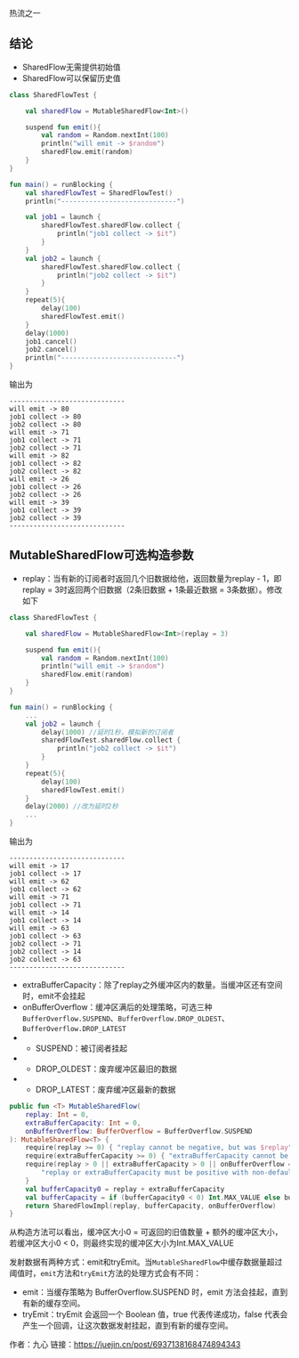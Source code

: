 热流之一
## 结论
- SharedFlow无需提供初始值
- SharedFlow可以保留历史值

```kotlin
class SharedFlowTest {

    val sharedFlow = MutableSharedFlow<Int>()

    suspend fun emit(){
        val random = Random.nextInt(100)
        println("will emit -> $random")
        sharedFlow.emit(random)
    }
}

fun main() = runBlocking {
    val sharedFlowTest = SharedFlowTest()
    println("-----------------------------")

    val job1 = launch {
        sharedFlowTest.sharedFlow.collect {
            println("job1 collect -> $it")
        }
    }
    val job2 = launch {
        sharedFlowTest.sharedFlow.collect {
            println("job2 collect -> $it")
        }
    }
    repeat(5){
        delay(100)
        sharedFlowTest.emit()
    }
    delay(1000)
    job1.cancel()
    job2.cancel()
    println("-----------------------------")
}
```
输出为
```
-----------------------------
will emit -> 80
job1 collect -> 80
job2 collect -> 80
will emit -> 71
job1 collect -> 71
job2 collect -> 71
will emit -> 82
job1 collect -> 82
job2 collect -> 82
will emit -> 26
job1 collect -> 26
job2 collect -> 26
will emit -> 39
job1 collect -> 39
job2 collect -> 39
-----------------------------
```
## MutableSharedFlow可选构造参数
- replay：当有新的订阅者时返回几个旧数据给他，返回数量为replay - 1，即replay = 3时返回两个旧数据（2条旧数据 + 1条最近数据 = 3条数据）。修改如下
```kotlin
class SharedFlowTest {

    val sharedFlow = MutableSharedFlow<Int>(replay = 3)

    suspend fun emit(){
        val random = Random.nextInt(100)
        println("will emit -> $random")
        sharedFlow.emit(random)
    }
}

fun main() = runBlocking {
    ...
    val job2 = launch {
        delay(1000) //延时1秒，模拟新的订阅者
        sharedFlowTest.sharedFlow.collect {
            println("job2 collect -> $it")
        }
    }
    repeat(5){
        delay(100)
        sharedFlowTest.emit()
    }
    delay(2000) //改为延时2秒
    ...
}
```
输出为
```
-----------------------------
will emit -> 17
job1 collect -> 17
will emit -> 62
job1 collect -> 62
will emit -> 71
job1 collect -> 71
will emit -> 14
job1 collect -> 14
will emit -> 63
job1 collect -> 63
job2 collect -> 71
job2 collect -> 14
job2 collect -> 63
-----------------------------
```
- extraBufferCapacity：除了replay之外缓冲区内的数量。当缓冲区还有空间时，emit不会挂起
- onBufferOverflow：缓冲区满后的处理策略，可选三种`BufferOverflow.SUSPEND`、`BufferOverflow.DROP_OLDEST`、`BufferOverflow.DROP_LATEST`
- - SUSPEND：被订阅者挂起
- - DROP_OLDEST：废弃缓冲区最旧的数据
- - DROP_LATEST：废弃缓冲区最新的数据

```kotlin
public fun <T> MutableSharedFlow(
    replay: Int = 0,
    extraBufferCapacity: Int = 0,
    onBufferOverflow: BufferOverflow = BufferOverflow.SUSPEND
): MutableSharedFlow<T> {
    require(replay >= 0) { "replay cannot be negative, but was $replay" }
    require(extraBufferCapacity >= 0) { "extraBufferCapacity cannot be negative, but was $extraBufferCapacity" }
    require(replay > 0 || extraBufferCapacity > 0 || onBufferOverflow == BufferOverflow.SUSPEND) {
        "replay or extraBufferCapacity must be positive with non-default onBufferOverflow strategy $onBufferOverflow"
    }
    val bufferCapacity0 = replay + extraBufferCapacity
    val bufferCapacity = if (bufferCapacity0 < 0) Int.MAX_VALUE else bufferCapacity0 // coerce to MAX_VALUE on overflow
    return SharedFlowImpl(replay, bufferCapacity, onBufferOverflow)
}
```
从构造方法可以看出，缓冲区大小0 = 可返回的旧值数量 + 额外的缓冲区大小，若缓冲区大小0 < 0，则最终实现的缓冲区大小为Int.MAX_VALUE  

发射数据有两种方式：emit和tryEmit。当`MutableSharedFlow`中缓存数据量超过阈值时，`emit`方法和`tryEmit`方法的处理方式会有不同：  

- emit：当缓存策略为 BufferOverflow.SUSPEND 时，emit 方法会挂起，直到有新的缓存空间。
- tryEmit：tryEmit 会返回一个 Boolean 值，true 代表传递成功，false 代表会产生一个回调，让这次数据发射挂起，直到有新的缓存空间。

作者：九心
链接：https://juejin.cn/post/6937138168474894343

